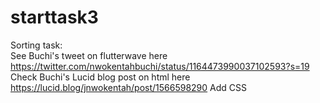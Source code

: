 # starttask3
Sorting task:
<br/>See Buchi's tweet on flutterwave here https://twitter.com/nwokentahbuchi/status/1164473990037102593?s=19
<br/>Check Buchi's Lucid blog post on html here https://lucid.blog/jnwokentah/post/1566598290
Add CSS

